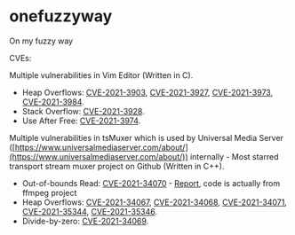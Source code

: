 # onefuzzyway
On my fuzzy way

CVEs:

Multiple vulnerabilities in Vim Editor (Written in C).

- Heap Overflows: [CVE-2021-3903](CVEs/vim/CVE-2021-3903.md), [CVE-2021-3927](CVEs/vim/CVE-2021-3927.md), [CVE-2021-3973](CVEs/vim/CVE-2021-3973.md), [CVE-2021-3984](CVEs/vim/CVE-2021-3984.md).
- Stack Overflow: [CVE-2021-3928](CVEs/vim/CVE-2021-3928.md).
- Use After Free: [CVE-2021-3974](CVEs/vim/CVE-2021-3974.md).

Multiple vulnerabilities in tsMuxer which is used by Universal Media Server ([https://www.universalmediaserver.com/about/](https://www.universalmediaserver.com/about/)) internally - Most starred transport stream muxer project on Github (Written in C++).

- Out-of-bounds Read: [CVE-2021-34070](CVEs/tsMuxer/CVE-2021-34070.md) - [Report](https://github.com/justdan96/tsMuxer/issues/426), code is actually from ffmpeg project
- Heap Overflows: [CVE-2021-34067](CVEs/tsMuxer/CVE-2021-34067.md), [CVE-2021-34068](CVEs/tsMuxer/), [CVE-2021-34071](CVEs/tsMuxer/CVE-2021-34071.md), [CVE-2021-35344](CVEs/tsMuxer/CVE-2021-35344.md), [CVE-2021-35346](CVEs/tsMuxer/CVE-2021-35346.md).
- Divide-by-zero: [CVE-2021-34069](CVEs/tsMuxer/CVE-2021-34069.md).


